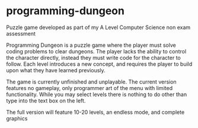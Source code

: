 # programming-dungeon
Puzzle game developed as part of my A Level Computer Science non exam assessment

Programming Dungeon is a puzzle game where the player must solve coding problems to clear dungeons. The player lacks the ability to control the character directly, instead they must write code for the character to follow. Each level introduces a new concept, and requires the player to build upon what they have learned previously.

The game is currently unfinished and unplayable. The current version features no gameplay, only programmer art of the menu with limited functionality. While you may select levels there is nothing to do other than type into the text box on the left.

The full version will feature 10-20 levels, an endless mode, and complete graphics
